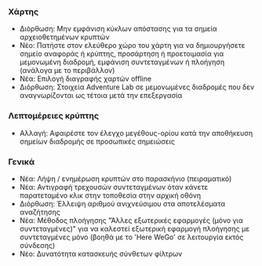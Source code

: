 
### Χάρτης
- Διόρθωση: Μην εμφάνιση κύκλων απόστασης για τα σημεία αρχειοθετημένων κρυπτών
- Νέο: Πατήστε στον ελεύθερο χώρο του χάρτη για να δημιουργήσετε σημείο αναφοράς ή κρύπτης, προσάρτηση ή προετοιμασία για μεμονωμένη διαδρομή, εμφάνιση συντεταγμένων ή πλοήγηση (ανάλογα με το περιβάλλον)
- Νέα: Επιλογή διαγραφής χαρτών offline
- Διόρθωση: Στοιχεία Adventure Lab σε μεμονωμένες διαδρομές που δεν αναγνωρίζονται ως τέτοια μετά την επεξεργασία

### Λεπτομέρειες κρύπτης
- Αλλαγή: Αφαιρέστε τον έλεγχο μεγέθους-ορίου κατά την αποθήκευση σημείων διαδρομής σε προσωπικές σημειώσεις

### Γενικά
- Νέα: Λήψη / ενημέρωση κρυπτών στο παρασκήνιο (πειραματικό)
- Νέα: Αντιγραφή τρεχουσών συντεταγμένων όταν κάνετε παρατεταμένο κλικ στην τοποθεσία στην αρχική οθόνη
- Διόρθωση: Έλλειψη αριθμού ανιχνεύσιμου στα αποτελέσματα αναζήτησης
- Νέα: Μέθοδος πλοήγησης "Άλλες εξωτερικές εφαρμογές (μόνο για συντεταγμένες)" για να καλεστεί εξωτερική εφαρμογή πλοήγησης με συντεταγμένες μόνο (βοηθά με το 'Here WeGo' σε λειτουργία εκτός σύνδεσης)
- Νέο: Δυνατότητα κατασκευής σύνθετων φίλτρων
